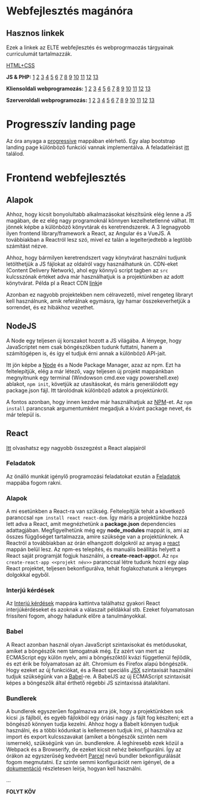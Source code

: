 # Webfejlesztés magánóra

## Hasznos linkek

Ezek a linkek az ELTE webfejlesztés és webprogrmaozás tárgyainak curriculumát tartalmazzák.

[HTML+CSS](https://regi.tankonyvtar.hu/hu/tartalom/tamop412A/2011-0052_27_weblapkeszites_technikaja_ergonomiaja/index.scorml)

**JS & PHP:** [1](http://webprogramozas.inf.elte.hu/webprog/ea/01/#/) [2](http://webprogramozas.inf.elte.hu/webprog/ea/02/#/) [3](http://webprogramozas.inf.elte.hu/webprog/ea/03/#/) [4](http://webprogramozas.inf.elte.hu/webprog/ea/04/#/) [5](http://webprogramozas.inf.elte.hu/webprog/ea/05/#/) [6](http://webprogramozas.inf.elte.hu/webprog/ea/06/#/) [7](http://webprogramozas.inf.elte.hu/webprog/ea/07/#/) [8](http://webprogramozas.inf.elte.hu/webprog/ea/08/#/) [9](http://webprogramozas.inf.elte.hu/webprog/ea/09/#/) [10](http://webprogramozas.inf.elte.hu/webprog/ea/10/#/) [11](http://webprogramozas.inf.elte.hu/webprog/ea/11/#/) [12](http://webprogramozas.inf.elte.hu/webprog/ea/12/#/) [13](http://webprogramozas.inf.elte.hu/webprog/ea/13/#/)

**Kliensoldali webprogramozás:** [1](http://webprogramozas.inf.elte.hu/webprog-client/lectures/01/#/) [2](http://webprogramozas.inf.elte.hu/webprog-client/lectures/02/#/) [3](http://webprogramozas.inf.elte.hu/webprog-client/lectures/03/#/) [4](http://webprogramozas.inf.elte.hu/webprog-client/lectures/04/#/) [5](http://webprogramozas.inf.elte.hu/webprog-client/lectures/05/#/) [6](http://webprogramozas.inf.elte.hu/webprog-client/lectures/06/#/) [7](http://webprogramozas.inf.elte.hu/webprog-client/lectures/07/#/) [8](http://webprogramozas.inf.elte.hu/webprog-client/lectures/08/#/) [9](http://webprogramozas.inf.elte.hu/webprog-client/lectures/09/#/) [10](http://webprogramozas.inf.elte.hu/webprog-client/lectures/10/#/) [11](http://webprogramozas.inf.elte.hu/webprog-client/lectures/11/#/) [12](http://webprogramozas.inf.elte.hu/webprog-client/lectures/12/#/) [13](http://webprogramozas.inf.elte.hu/webprog-client/lectures/13/#/)

**Szerveroldali webprogramozás:** [1](http://webprogramozas.inf.elte.hu/webprog-server/lectures/01/#/) [2](http://webprogramozas.inf.elte.hu/webprog-server/lectures/01/#/) [3](http://webprogramozas.inf.elte.hu/webprog-server/lectures/01/#/) [4](http://webprogramozas.inf.elte.hu/webprog-server/lectures/01/#/) [5](http://webprogramozas.inf.elte.hu/webprog-server/lectures/01/#/) [6](http://webprogramozas.inf.elte.hu/webprog-server/lectures/01/#/) [7](http://webprogramozas.inf.elte.hu/webprog-server/lectures/01/#/) [8](http://webprogramozas.inf.elte.hu/webprog-server/lectures/01/#/) [9](http://webprogramozas.inf.elte.hu/webprog-server/lectures/01/#/) [10](http://webprogramozas.inf.elte.hu/webprog-server/lectures/01/#/) [11](http://webprogramozas.inf.elte.hu/webprog-server/lectures/01/#/) [12](http://webprogramozas.inf.elte.hu/webprog-server/lectures/01/#/) [13](http://webprogramozas.inf.elte.hu/webprog-server/lectures/01/#/)

# Progresszív landing page

Az óra anyaga a [progressive](https://github.com/balazstasi/webdev-ora/tree/master/progressive) mappában elérhető. Egy alap bootstrap landing page különböző funkciói vannak implementálva. A feladatleírást [itt](progressive/feladatok.md) találod.

# Frontend webfejlesztés

## Alapok

Ahhoz, hogy kicsit bonyolultabb alkalmazásokat készítsünk elég lenne a JS magában, de ez elég nagy programoknál könnyen kezelhetetlenné válhat. Itt jönnek képbe a különböző könyvtárak és keretrendszerek. A 3 legnagyobb ilyen frontend library/framework a React, az Angular és a VueJS. A továbbiakban a Reactról lesz szó, mivel ez talán a legelterjedtebb a legtöbb számítást nézve.

Ahhoz, hogy bármilyen keretrendszert vagy könytvárat használni tudjunk letölthetjük a JS fájlokat az oldalról vagy használhatunk ún. CDN-eket (Content Delivery Network), ahol egy könnyű script tagben az `src` kulcsszónak értéket adva már használhatjuk is a projektünkben az adott könytvárat. Példa pl a React CDN [link](https://reactjs.org/docs/cdn-links.html)je

Azonban ez nagyobb projektekben nem célravezető, mivel rengeteg libraryt kell használnunk, amik referálnak egymásra, így hamar összekeverhetjük a sorrendet, és ez hibákhoz vezethet.

## NodeJS

A Node egy teljesen új korszakot hozott a JS világába. A lényege, hogy JavaScriptet nem csak böngészőkben tudunk futtatni, hanem a számítógépen is, és így el tudjuk érni annak a különböző API-jait.

Itt jön képbe a [Node](https://nodejs.dev/) és a Node Package Manager, azaz az npm. Ezt ha feltelepítjük, elég a már létező, vagy teljesen új projekt mappánkban megnyitnunk egy terminal (Windowson cmd.exe vagy powershell.exe) ablakot, `npm init`, követjük az utasításokat, és máris generálódott egy package.json fájl. Itt tárolódnak különböző adatok a projektünkről.

A fontos azonban, hogy innen kezdve már használhatjuk az [NPM](https://medium.com/swlh/npm-in-less-than-10-minutes-6b321d566271)-et. Az `npm install` parancsnak argumentumként megadjuk a kívánt package nevet, és már települ is.

## React

[Itt](http://balazstasi.web.elte.hu/React/Basics/) olvashatsz egy nagyobb összegzést a React alapjairól

### Feladatok

Az önálló munkát igénylő programozási feladatokat ezután a [Feladatok](react/Feladatok) mappába fogom rakni.

### Alapok

A mi esetünkben a React-ra van szükség. Feltelepítjük tehát a következő paranccsal `npm install react react-dom`. Így máris a projektünkbe hozzá lett adva a React, amit megnézhetünk a **package.json** dependencies adattagjában. Megfigyelhetünk még egy **node_modules** mappát is, ami az összes függőséget tartalmazza, amire szüksége van a projektünknek. A Reactról a továbbiakban az órán elhangzott dolgokról az anyag a [react](react) mappán belül lesz.
Az npm-es telepítés, és manuális beállítás helyett a React saját programját fogjuk használni, a **create-react-app**ot. Az `npx create-react-app <<projekt név>>` paranccsal létre tudunk hozni egy alap React projektet, teljesen bekonfigurálva, tehát foglakozhatunk a lényeges dolgokkal egyből.

### Interjú kérdések

Az [Interjú kérdések](react/Interjúkérdések) mappára kattintva találhatsz gyakori React interjúkérdéseket és azoknak a válaszait példákkal stb. Ezeket folyamatosan frissíteni fogom, ahogy haladunk előre a tanulmányokkal.

### Babel

A React azonban használ olyan JavaScript szintaxisokat és metódusokat, amiket a böngészők nem támogatnak még. Ez azért van mert az ECMAScript egy külön nyelv, ami a böngészőktől kvázi függetlenül fejlődik, és ezt érik be folyamatosan az ált. Chromium és Firefox alapú böngészők. Hogy ezeket az új funkciókat, és a React speciális [JSX](https://reactjs.org/docs/introducing-jsx.html) szintaxisát használni tudjuk szükségünk van a [Babel](https://babeljs.io/)-re. A BabelJS az új ECMAScript szintaxisát képes a böngészők által érthető régebbi JS szintaxissá átalakítani.

### Bundlerek

A bundlerek egyszerűen fogalmazva arra jók, hogy a projektünkben sok kicsi .js fájlból, és egyéb fájlokból egy óriási nagy .js fájlt fog készíteni; ezt a böngésző könnyen tudja kezelni.
Ahhoz hogy a Babelt könnyen tudjuk használni, és a többi kódunkat is kellemesen tudjuk írni, pl használva az import és export kulcsszavakat (amiket a böngészők szintén nem ismernek), szükségünk van ún. bundlerekre. A leghíresebb ezek közül a Webpack és a Browserify, de ezeket kicsit nehéz bekonfigurálni. Így az órákon az egyszerűség kedvéért [Parcel](https://parceljs.org/) nevű bundler bekonfigurálását fogom megmutatni. Ez szinte semmi konfigurációt nem igényel, de a [dokumentáció](https://parceljs.org/getting_started.html) részletesen leírja, hogyan kell használni.

...

**FOLYT KÖV**

